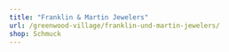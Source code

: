 ```yaml
---
title: "Franklin & Martin Jewelers"
url: /greenwood-village/franklin-und-martin-jewelers/
shop: Schmuck
---
```


